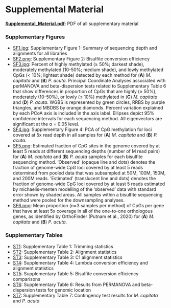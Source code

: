 # Supplemental Material

**[Supplemental_Material.pdf](https://github.com/hputnam/Meth_Compare/blob/master/output/supplemental-material/Supplemental_Material.pdf)**: PDF of all supplementary material

### Supplementary Figures
- [SF1.jpg](https://github.com/hputnam/Meth_Compare/blob/master/output/supplemental-material/SF1.png): Supplementary Figure 1: Summary of sequencing depth and alignments for all libraries
- [SF2.png](https://github.com/hputnam/Meth_Compare/blob/master/output/supplemental-material/SF2.png): Supplementary Figure 2: Bisulfite conversion efficiency
- [SF3.jpg](https://github.com/hputnam/Meth_Compare/blob/master/output/supplemental-material/SF3.jpg): Percent of highly methylated (≥ 50%; darkest shade), moderately methylated (10-50%; medium shade), and lowly methylated CpGs (< 10%; lightest shade) detected by each method for (**A**) *M. capitata* and (**B**) *P. acuta*. Principal Coordinate Analyses associated with perMANOVA and beta-dispersion tests related to Supplementary Table 6 that show differences in proportion of CpGs that are highly (≥ 50%), moderately (10-50%), or lowly (≤ 10%) methylated in (**C**) *M. capitata* and (**D**) *P. acuta*. WGBS is represented by green circles, RRBS by purple triangles, and MBDBS by orange diamonds. Percent variation explained by each PCoA axis is included in the axis label. Ellipses depict 95% confidence intervals for each sequencing method. All eigenvectors are significant at the α = 0.05 level.
- [SF4.jpg](https://github.com/hputnam/Meth_Compare/blob/master/output/supplemental-material/SF4.jpg): Supplementary Figure 4: PCA of CpG methylation for loci covered at 5x read depth in all samples for (**A**) *M. capitata* and (**B**) *P. acuta*.
- [SF5.png](https://github.com/hputnam/Meth_Compare/blob/master/output/supplemental-material/SF5.png): Estimated fraction of CpG sites in the genome covered by at least 5 reads at different sequencing depths (number of M read pairs) for (**A**) *M. capitata* and (**B**) *P. acuta* samples for each bisulfite sequencing method. ‘Observed’ (opaque line and dots) denotes the fraction of genome-wide CpG loci covered by at least 5 reads determined from pooled data that was subsampled at 50M, 100M, 150M, and 200M reads. ‘Estimated’ (translucent line and dots) denotes the fraction of genome-wide CpG loci covered by at least 5 reads estimated by michaelis-menten modelling of the ‘observed’ data with standard error shown by shaded areas. All samples within a bisulfite sequencing method were pooled for the downsampling analyses.
- [SF6.png](https://github.com/hputnam/Meth_Compare/blob/master/output/supplemental-material/SF6.png): Mean proportion (n=3 samples per method) of CpGs per gene that have at least 5x coverage in all of the one-to-one orthologous genes, as identified by OrthoFinder (Putnam et al., 2020) for (**A**) *M. capitata* and (**B**) *P. acuta*. 

### Supplementary Tables
- [ST1](https://github.com/hputnam/Meth_Compare/blob/master/output/supplemental-material/ST1.csv): Supplementary Table 1: Trimming statistics
- [ST2](https://github.com/hputnam/Meth_Compare/blob/master/output/supplemental-material/ST2.csv): Supplementary Table 2: Alignment statistics
- [ST3](https://github.com/hputnam/Meth_Compare/blob/master/output/supplemental-material/ST3.csv): Supplementary Table 3: C1 alignment statistics
- [ST4](https://github.com/hputnam/Meth_Compare/blob/master/output/supplemental-material/ST4.csv): Supplementary Table 4: Lambda conversion efficiency and alignment statistics
- [ST5](https://github.com/hputnam/Meth_Compare/blob/master/output/supplemental-material/ST5.csv): Supplementary Table 5: Bisulfite conversion efficiency comparisons
- [ST6](https://github.com/hputnam/Meth_Compare/blob/master/output/supplemental-material/ST6.csv): Supplementary Table 6: Results from PERMANOVA and beta-dispersion tests for genomic location
- [ST7](https://github.com/hputnam/Meth_Compare/blob/master/output/supplemental-material/ST7.csv): Supplementary Table 7: Contingency test results for _M. capitata_ and _P. acuta_
